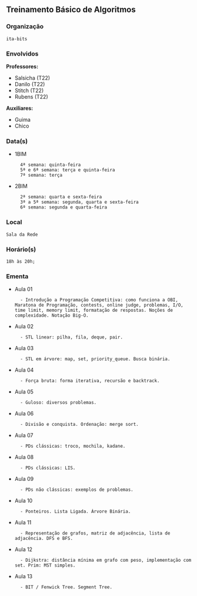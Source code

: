 ## Treinamento Básico de Algoritmos
### Organização
	ita-bits

### Envolvidos

**Professores:**
- Salsicha (T22)
- Danilo (T22)
- Stitch (T22)
- Rubens (T22)

**Auxiliares:**
- Guima
- Chico

### Data(s)

- 1BIM

		4ª semana: quinta-feira
		5ª e 6ª semana: terça e quinta-feira
		7ª semana: terça

- 2BIM

		2ª semana: quarta e sexta-feira
		3ª a 5ª semana: segunda, quarta e sexta-feira
		6ª semana: segunda e quarta-feira
	
	
### Local
	Sala da Rede
	
### Horário(s)
	18h às 20h;
	
### Ementa

- Aula 01

		- Introdução a Programação Competitiva: como funciona a OBI, Maratona de Programação, contests, online judge, problemas, I/O, time limit, memory limit, formatação de respostas. Noções de complexidade. Notação Big-O.

- Aula 02

		- STL linear: pilha, fila, deque, pair.

- Aula 03

		- STL em árvore: map, set, priority_queue. Busca binária.

- Aula 04

		- Força bruta: forma iterativa, recursão e backtrack.

- Aula 05

		- Guloso: diversos problemas.

- Aula 06

		- Divisão e conquista. Ordenação: merge sort.

- Aula 07

		- PDs clássicas: troco, mochila, kadane.

- Aula 08

		- PDs clássicas: LIS.

- Aula 09

		- PDs não clássicas: exemplos de problemas.

- Aula 10

		- Ponteiros. Lista Ligada. Árvore Binária.

- Aula 11

		- Representação de grafos, matriz de adjacência, lista de adjacência. DFS e BFS.

- Aula 12

		- Dijkstra: distância mínima em grafo com peso, implementação com set. Prim: MST simples.

- Aula 13

		- BIT / Fenwick Tree. Segment Tree.
